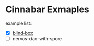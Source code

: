 # Cinnabar Exmaples

example list:
- [x] [blind-box](https://github.com/ashuralyk/cinnabar-examples/tree/demo/blind-box)
- [ ] nervos-dao-with-spore
